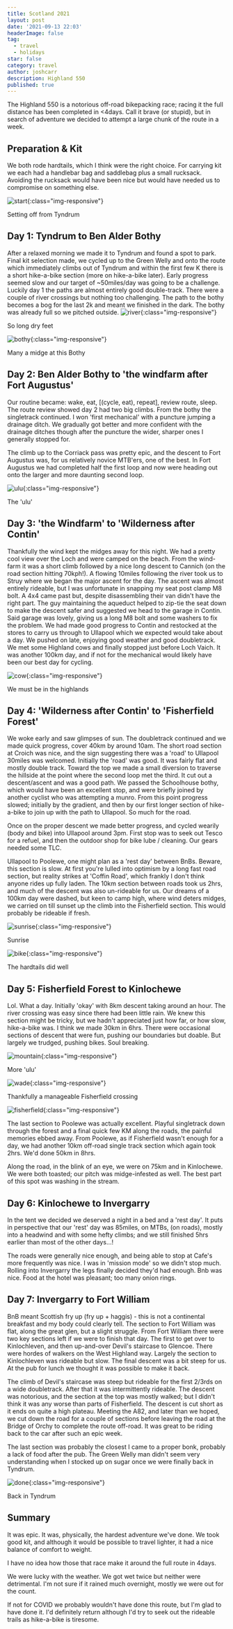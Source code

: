 ```yaml
---
title: Scotland 2021
layout: post
date: '2021-09-13 22:03'
headerImage: false
tag:
  - travel
  - holidays
star: false
category: travel
author: joshcarr
description: Highland 550
published: true
---
```

<div markdown="1" class="contentCont" id="scroll">

The Highland 550 is a notorious off-road bikepacking race; racing it the full distance has been completed in <4days. Call it brave (or stupid), but in search of adventure we decided to attempt a large chunk of the route in a week.

## Preparation & Kit
We both rode hardtails, which I think were the right choice. For carrying kit we each had a handlebar bag and saddlebag plus a small rucksack. Avoiding the rucksack would have been nice but would have needed us to compromise on something else.

![start](/assets/images/scotland2021/start.JPG){:class="img-responsive"}
<figcaption>Setting off from Tyndrum</figcaption>


## Day 1: Tyndrum to Ben Alder Bothy
After a relaxed morning we made it to Tyndrum and found a spot to park. Final kit selection made, we cycled up to the Green Welly and onto the route which immediately climbs out of Tyndrum and within the first few K there is a short hike-a-bike section (more on hike-a-bike later). Early progress seemed slow and our target of ~50miles/day was going to be a challenge. Luckily day 1 the paths are almost entirely good double-track. There were a couple of river crossings but nothing too challenging. The path to the bothy becomes a bog for the last 2k and meant we finished in the dark. The bothy was already full so we pitched outside.
![river](/assets/images/scotland2021/river.jpg){:class="img-responsive"}
<figcaption>So long dry feet</figcaption>

![bothy](/assets/images/scotland2021/bothy.JPG){:class="img-responsive"}
<figcaption>Many a midge at this Bothy</figcaption>


## Day 2: Ben Alder Bothy to 'the windfarm after Fort Augustus'
Our routine became: wake, eat, [(cycle, eat), repeat], review route, sleep. The route review showed day 2 had two big climbs. From the bothy the singletrack continued. I won 'first mechanical' with a puncture jumping a drainage ditch. We gradually got better and more confident with the drainage ditches though after the puncture the wider, sharper ones I generally stopped for. 

The climb up to the Corriack pass was pretty epic, and the descent to Fort Augustus was, for us relatively novice MTB'ers, one of the best. In Fort Augustus we had completed half the first loop and now were heading out onto the larger and more daunting second loop. 

![ulu](/assets/images/scotland2021/ulu.jpg){:class="img-responsive"}
<figcaption>The 'ulu'</figcaption>


## Day 3: 'the Windfarm' to 'Wilderness after Contin'
Thankfully the wind kept the midges away for this night. We had a pretty cool view over the Loch and were camped on the beach. From the wind-farm it was a short climb followed by a nice long descent to Cannich (on the road section hitting 70kph!). A flowing 10miles following the river took us to Struy where we began the major ascent for the day. The ascent was almost entirely rideable, but I was unfortunate in snapping my seat post clamp M8 bolt. A 4x4 came past but, despite disassembling their van didn't have the right part. The guy maintaining the aqueduct helped to zip-tie the seat down to make the descent safer and suggested we head to the garage in Contin. Said garage was lovely, giving us a long M8 bolt and some washers to fix the problem. We had made good progress to Contin and restocked at the stores to carry us through to Ullapool which we expected would take about a day. We pushed on late, enjoying good weather and good doubletrack. We met some Highland cows and finally stopped just before Loch Vaich. It was another 100km day, and if not for the mechanical would likely have been our best day for cycling.

![cow](/assets/images/scotland2021/cow.jpg){:class="img-responsive"}
<figcaption>We must be in the highlands</figcaption>

## Day 4: 'Wilderness after Contin' to 'Fisherfield Forest'
We woke early and saw glimpses of sun. The doubletrack continued and we made quick progress, cover 40km by around 10am. The short road section at Croich was nice, and the sign suggesting there was a 'road' to Ullapool 30miles was welcomed. Initially the 'road' was good. It was fairly flat and mostly double track. Toward the top we made a small diversion to traverse the hillside at the point where the second loop met the third. It cut out a descent/ascent and was a good path. We passed the Schoolhouse bothy, which would have been an excellent stop, and were briefly joined by another cyclist who was attempting a munro. From this point progress slowed; initially by the gradient, and then by our first longer section of hike-a-bike to join up with the path to Ullapool. So much for the road. 

Once on the proper descent we made better progress, and cycled wearily (body and bike) into Ullapool around 3pm. First stop was to seek out Tesco for a refuel, and then the outdoor shop for bike lube / cleaning. Our gears needed some TLC.

Ullapool to Poolewe, one might plan as a 'rest day' between BnBs. Beware, this section is slow. At first you're lulled into optimism by a long fast road section, but reality strikes at 'Coffin Road', which frankly I don't think anyone rides up fully laden. The 10km section between roads took us 2hrs, and much of the descent was also un-rideable for us. Our dreams of a 100km day were dashed, but keen to camp high, where wind deters midges, we carried on till sunset up the climb into the Fisherfield section. This would probably be rideable if fresh.

![sunrise](/assets/images/scotland2021/sunrise.JPG){:class="img-responsive"}
<figcaption>Sunrise</figcaption>

![bike](/assets/images/scotland2021/bike.JPG){:class="img-responsive"}
<figcaption>The hardtails did well</figcaption>

## Day 5: Fisherfield Forest to Kinlochewe
Lol. What a day. Initially 'okay' with 8km descent taking around an hour. The river crossing was easy since there had been little rain. We knew this section might be tricky, but we hadn't appreciated just how far, or how slow, hike-a-bike was. I think we made 30km in 6hrs. There were occasional sections of descent that were fun, pushing our boundaries but doable. But largely we trudged, pushing bikes. Soul breaking.

![mountain](/assets/images/scotland2021/mountain.jpg){:class="img-responsive"}
<figcaption>More 'ulu'</figcaption>

![wade](/assets/images/scotland2021/wade.jpg){:class="img-responsive"}
<figcaption>Thankfully a manageable Fisherfield crossing</figcaption>

![fisherfield](/assets/images/scotland2021/fisherfield.jpg){:class="img-responsive"}

The last section to Poolewe was actually excellent. Playful singletrack down through the forest and a final quick few KM along the roads, the painful memories ebbed away. From Poolewe, as if Fisherfield wasn't enough for a day, we had another 10km off-road single track section which again took 2hrs. We'd done 50km in 8hrs.

Along the road, in the blink of an eye, we were on 75km and in Kinlochewe. We were both toasted; our pitch was midge-infested as well. The best part of this spot was washing in the stream.

## Day 6: Kinlochewe to Invergarry
In the tent we decided we deserved a night in a bed and a 'rest day'. It puts in perspective that our 'rest' day was 85miles, on MTBs, (on roads), mostly into a headwind and with some hefty climbs; and we still finished 5hrs earlier than most of the other days...!

The roads were generally nice enough, and being able to stop at Cafe's more frequently was nice. I was in 'mission mode' so we didn't stop much. Rolling into Invergarry the legs finally decided they'd had enough. Bnb was nice. Food at the hotel was pleasant; too many onion rings.

## Day 7: Invergarry to Fort William
BnB meant Scottish fry up (fry up + haggis) - this is not a continental breakfast and my body could clearly tell. The section to Fort William was flat, along the great glen, but a slight struggle. From Fort William there were two key sections left if we were to finish that day. The first to get over to Kinlochleven, and then up-and-over Devil's staircase to Glencoe. There were hordes of walkers on the West Highland way. Largely the section to Kinlochleven was rideable but slow. The final descent was a bit steep for us. At the pub for lunch we thought it was possible to make it back. 

The climb of Devil's staircase was steep but rideable for the first 2/3rds on a wide doubletrack. After that it was intermittently rideable. The descent was notorious, and the section at the top was mostly walked; but I didn't think it was any worse than parts of Fisherfield. The descent is cut short as it ends on quite a high plateau. Meeting the A82, and later than we hoped, we cut down the road for a couple of sections before leaving the road at the Bridge of Orchy to complete the route off-road. It was great to be riding back to the car after such an epic week. 

The last section was probably the closest I came to a proper bonk, probably a lack of food after the pub. The Green Welly man didn't seem very understanding when I stocked up on sugar once we were finally back in Tyndrum. 

![done](/assets/images/scotland2021/done.jpg){:class="img-responsive"}
<figcaption>Back in Tyndrum</figcaption>


## Summary

It was epic. It was, physically, the hardest adventure we've done. We took good kit, and although it would be possible to travel lighter, it had a nice balance of comfort to weight. 

I have no idea how those that race make it around the full route in 4days. 

We were lucky with the weather. We got wet twice but neither were detrimental. I'm not sure if it rained much overnight, mostly we were out for the count. 

If not for COVID we probably wouldn't have done this route, but I'm glad to have done it. I'd definitely return although I'd try to seek out the rideable trails as hike-a-bike is tiresome. 















</div>
